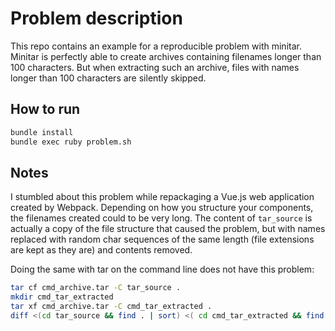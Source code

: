 # Problem description

This repo contains an example for a reproducible problem with minitar.
Minitar is perfectly able to create archives containing filenames longer than 100 characters.
But when extracting such an archive, files with names longer than 100 characters are silently
skipped.

## How to run

```sh
bundle install
bundle exec ruby problem.sh
```

## Notes

I stumbled about this problem while repackaging a Vue.js web application created by Webpack.
Depending on how you structure your components, the filenames created could to be very long.
The content of `tar_source` is actually a copy of the file structure that caused the problem,
but with names replaced with random char sequences of the same length (file extensions are kept
as they are) and contents removed.

Doing the same with tar on the command line does not have this problem:

```sh
tar cf cmd_archive.tar -C tar_source .
mkdir cmd_tar_extracted
tar xf cmd_archive.tar -C cmd_tar_extracted .
diff <(cd tar_source && find . | sort) <( cd cmd_tar_extracted && find . | sort) 
```